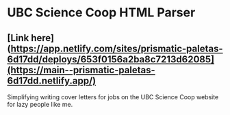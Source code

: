 # UBC Science Coop HTML Parser

## [Link here](https://app.netlify.com/sites/prismatic-paletas-6d17dd/deploys/653f0156a2ba8c7213d62085](https://main--prismatic-paletas-6d17dd.netlify.app/)
Simplifying writing cover letters for jobs on the UBC Science Coop website for lazy people like me.


